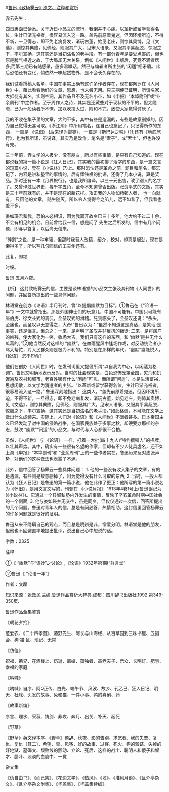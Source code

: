#[鲁迅《致杨霁云》原文、注释和赏析](https://www.vrrw.net/wx/9476.html)

霁云先生：

四日惠函已读悉。关于近日小品文的流行，我倒并不心痛。以革新或留学获得名位，生计已渐充裕者，很容易流入这一路。盖先前原着鬼迷，但因环境所迫，不得不新，一旦得志，即不免老病复发，渐玩古董，始见老庄，则惊其奥博，见《文选》，则惊其典赡，见佛经，则服其广大，见宋人语录，又服其平易超脱，惊服之下，率尔宣扬，这其实还是当初沽名的老手段。有一部分青年是要受点害的，但也原是脾气相近之故，于大局却无大关系，例如《人间世》出版后，究竟不满者居多;而第三期已有随感录，虽多温暾话，然已与编辑者所主张的“闲适”相矛盾。此后恐怕还有变化，倘依然一味超然物外，是不会长久存在的。

我们试看撰稿人名单，中国在事实上确有这许多作者存在，现在都网罗在《人间世》中，藉此看看他们的文章，思想，也未尝无用。只三期便已证明，所谓名家，大抵徒有其名，实则空洞，其作品且不及无名小卒，如《申报》“本埠附刊”或“业余周刊”中之作者。至于周作人之诗，其实是还藏些对于现状的不平的，但太隐晦，已为一般读者所不憭，加以吹擂太过，附和不完，致使大家觉得讨厌了。

我的不收在集子里的文章，大约不多，其中有些是遗漏的，有些是故意删掉的，因为自己觉得无甚可取。《浙江潮》中所用笔名，连自己也忘记了，只记得所作的东西， 一篇是 《说鈤》 (后来译为雷锭)， 一篇是《斯巴达之魂》(?);还有《地底旅行》，也为我所译，虽说译，其实乃是改作，笔名是“索子”，或“索士”，但也许没有完。

三十年前，弄文学的人极少，没有朋友，所以有些事情，是只有自己知道的。现在都说我的第一篇小说是《狂人日记》，其实我的最初排了活字的东西，是一篇文言的短篇小说，登在《小说林》(?)上。那时恐怕还是革命之前，题目和笔名，都忘记了，内容是讲私塾里的事情的，后有恽铁樵的批语，还得了几本小说，算是奖品。那时还有一本《月界旅行》，也是我所编译，以三十元出售，改了别人的名字了。又曾译过世界史，每千字五角，至今不知道曾否出版。张资平式的文贩，其实是三十年前就有的，并不是现在的新花样。攻击我的人物如杨邨人者， 也一向就有， 只因他的文章， 随生随灭，所以令人觉得今之叭儿，远不如昔了，但我看也差不多。

娄如瑛君和我，恐怕未必相识，因为我离开故乡已三十多年，他大约不过二十余，不会有相见的机会。日前曾给我一信，想是问了 先生之后所发的，信中有几个问题，即与以答复，以后尚无信来。

“碎割”之说，是一种牢骚，但那时我替人改稿，绍介，校对，却真是起劲，现在是懒得多了，所以写几句回信的工夫倒还有。

此复，即颂

时绥。

鲁迅 五月六夜。



【析】 这封致杨霁云的信，主要是谈林语堂的小品文主张及其刊物《人间世》的问题，并回答所提出的一些具体问题。

林语堂在创办《论语》半月刊时，曾“以提倡幽默为目标”。①鲁迅在《“论语一年”》一文中就曾指出，那是外国绅士们的玩意儿，中国不可能有。中国只可能有唐伯虎、徐文长式的调侃，金圣叹式的滑稽。死到临头了，金圣叹还说：“杀头，至痛也，而圣叹以无意得之，大奇!”鲁迅以为：“虽然不知道这是真话，是笑话;是事实，还是谣言。但总之：一来，是声明了圣叹并非反抗的叛徒; 二来，是将屠户的凶残，使大家化为一笑，收场大吉。我们只有这样的东西，和 ‘幽默’是并无什么瓜葛的。”②他当然反对这样的 “幽默”，在血雨腥风中逢场作戏，对反动统治者小骂大帮忙，对人民群众则是极为不利的。特别是在那样的年代，“幽默”岂能悦人，《论语》 怎不短命?

他们在创办《人间世》时，在发刊词里又提倡所谓“以自我为中心，以闲适为格调”。鲁迅又明确地表示反对。当时的社会现实是，白色恐怖笼罩全国，灾荒和饥饿遍及农村和城市，老百姓哪有什么“闲适”可言。而所谓“闲适”，本是生活富裕，思想闲散，以文学为消遣者的主张。“以革新或留学获得名位，生计已渐充裕者，很容易流入这一路。” 鲁迅深刻地指出： 这类人，“盖先前原着鬼迷，但因环境所迫，不得不新，一旦得志，即不免老病复发，渐玩古董，始见老庄，则惊其奥博，见《文选》，则惊其典赡，见佛经，则服其广大，见宋人语录，又服其平易超脱，惊服之下，率尔宣扬，这其实还是当初沽名的老手段。”如此格调，不可能在文学上做出什么成绩来。实际上，人们对《论语》和《人间世》不满者甚多。日本帝国主义已经发动了对中国的侵略战争，在国家民族处于多事之秋，却硬要办那样的杂志，鼓吹 “幽默”“闲适”的小品文，与时代与人心都很不合拍。

虽然，《人间世》 与 《论语》 一样，打着一大批(四十九人)“特约撰稿人”的招牌，以壮其声势。其中，确实有一些很有名望的作家，但却有不少人徒具虚名，还不如上海《申报》“本埠副刊”和 “业余周刊”上的一些作者实在。鲁迅历来反对虚张声势，对他们的这种做法也表露了不满。

此外，信中回答了杨霁云一些具体问题： 1. 他的一些没有收入集子的文章，有的是遗漏，有些则是故意删掉了，因为觉得没有什么可取的东西; 2. 当时，一般人都认为《狂人日记》是鲁迅的第一篇小说，他在此作了更正：他所写的第一篇小说名为《怀旧》，是用文言文写的，刊登在 《小说月报》 1913年4卷1号上(鲁迅误记为(《小说林》)。它通过一个县城私塾内外发生的事情，反映了辛亥革命时期中国社会的一个侧面; 3. 他与娄如瑛并无交往，虽是同乡，但仅仅通过一次信，回答所提出的几个问题。鲁迅对青年人的信，总是有问必答，热情相助，这封信里回答杨霁云的许多问题就是很好的证明。

鲁迅从来不隐瞒自己的观点，而且总是明辨是非，憎爱分明。林语堂是他的朋友，但他也不回避直率地提出批评，说出自己心中想说的话。

字数：2325

注释

①《 “幽默”与“语妙”之讨论》,《论语》1932年第1期“群言堂”

②鲁迅《 “论语一年”》

作者：文磊

知识来源：张效民 主编.鲁迅作品赏析大辞典.成都：四川辞书出版社.1992.第349-350页.

鲁迅作品全集鉴赏

《朝花夕拾》

范爱农、《二十四孝图》、藤野先生、阿长与山海经、从百草园到三味书屋、五猖会、狗·猫·鼠、琐记、无常

《仿徨》

祝福、弟兄、在酒楼上、伤逝、离婚、孤独者、高老夫子、示众、长明灯、肥皂、幸福的家庭

《呐喊》

《呐喊》自序、阿Q正传、白光、端午节、风波、故乡、孔乙己、狂人日记、明天、社戏、头发的故事、兔和猫、一件小事、鸭的喜剧、药

《故事新编》

序言、理水、采薇、铸剑、非攻、奔月、出关、补天、起死

《野草》

《野草》英文译本序、《野草》题辞、秋夜、影的告别、求乞者、我的失恋、复仇、复仇〔其二〕、希望、雪、风筝、好的故事、过客、死火、狗的驳诘、失掉的好地狱、墓碣文、颓败线的颤动、立论、死后、这样的战士、聪明人和傻子和奴才、腊叶、淡淡的血痕中、一觉

杂文集

《伪自由书》、《而己集》、《花边文学》、《热风》、《坟》、《准风月谈》、《且介亭杂文》、《且介亭杂文附集》、《华盖集》、《华盖集续编》

